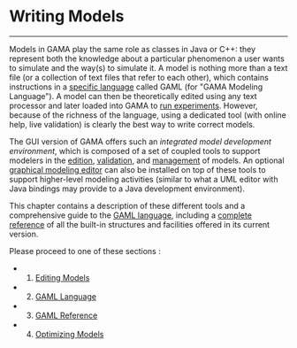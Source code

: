 # Writing Models

---

Models in GAMA play the same role as classes in Java or C++: they represent both the knowledge about a particular phenomenon a user wants to simulate and the way(s) to simulate it. A model is nothing more than a text file (or a collection of text files that refer to each other), which contains instructions in a [specific language](G__GamlLanguage) called GAML (for "GAMA Modeling Language").
A model can then be theoretically edited using any text processor and later loaded into GAMA to [run experiments](G__RunningExperiments). However, because of the richness of the language, using a dedicated tool (with online help, live validation) is clearly the best way to write correct models.

The GUI version of GAMA offers such an _integrated model development environment_, which is composed of a set of coupled tools to support modelers in the [edition](G__EditingModels), [validation](G__ValidationOfModels), and [management](G_Workspace) of models. An optional [graphical modeling editor](G__GraphicalEditor) can also be installed on top of these tools to support higher-level modeling activities (similar to what a UML editor with Java bindings may provide to a Java development environment).

This chapter contains a description of these different tools and a comprehensive guide to the [GAML language](G__GamlLanguage), including a [complete reference](G__GamlReference) of all the built-in structures and facilities offered in its current version.

Please proceed to one of these sections :

  * 1. [Editing Models](G__EditingModels)
  * 2. [GAML Language](G__GamlLanguage)
  * 3. [GAML Reference](G__GamlReference)
  * 4. [Optimizing Models](G__OptimizingModels)